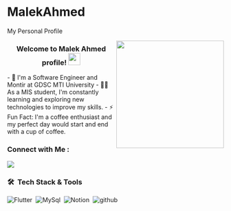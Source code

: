 # MalekAhmed
My Personal Profile

<img width="250" align="right" src="https://c.tenor.com/_DOBjnGspYAAAAAM/code-coding.gif">

<h3 align="center">
  Welcome to Malek Ahmed profile!
  <img src="https://media.giphy.com/media/hvRJCLFzcasrR4ia7z/giphy.gif" width="28">
</h3>
- 🏢 I'm a Software Engineer and Montir at GDSC MTI University
- 👨‍💻 As a MIS student, I'm constantly learning and exploring new technologies to improve my skills.
- ⚡ Fun Fact: I'm a coffee enthusiast and my perfect day would start and end with a cup of coffee.


### Connect with Me :

<a href="https://linkedin.com/in/malek-ahmed" target="_blank"><img src="https://img.shields.io/badge/-Malek%20Ahmed-0077B5?style=for-the-badge&logo=Linkedin&logoColor=white"/></a>
### 🛠 &nbsp;Tech Stack & Tools
![Flutter](https://img.shields.io/badge/-Flutter-05122A?style=flat&logo=Flutter)&nbsp;
![MySql](https://img.shields.io/badge/-MySql-05122A?style=flat&logo=MySql)&nbsp;
![Notion](https://img.shields.io/badge/-Notion-05122A?style=flat&logo=Notion)&nbsp;
![github](https://img.shields.io/badge/-github-05122A?style=flat&logo=github)&nbsp;

